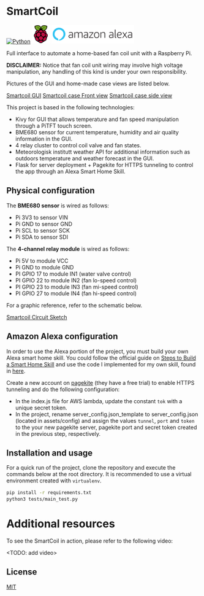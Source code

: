 # SmartCoil

[![Python](https://www.python.org/static/favicon.ico)](https://www.python.org/)
[![Raspberry Pi](./assets/md_images/raspi_logo.png)](https://www.raspberrypi.org/)
[![Amazon Alexa](./assets/md_images/amazon_alexa_logo.png)](https://developer.amazon.com/alexa)

Full interface to automate a home-based fan coil unit with a Raspberry Pi.

**DISCLAIMER:** Notice that fan coil unit wiring may involve high voltage manipulation, any handling of this kind is under your own responsibility.

Pictures of the GUI and home-made case views are listed below.

[Smartcoil GUI](./assets/md_images/SmartCoil_GUI.png) [Smartcoil case Front view](./assets/md_images/SmartCoil_view1.png) [Smartcoil case side view](./assets/md_images/SmartCoil_view2.png)

This project is based in the following technologies:

- Kivy for GUI that allows temperature and fan speed manipulation through a PiTFT touch screen.
- BME680 sensor for current temperature, humidity and air quality information in the GUI.
- 4 relay cluster to control coil valve and fan states.
- Meteorologisk institutt weather API for additional information such as outdoors temperature and weather forecast in the GUI.
- Flask for server deployment + Pagekite for HTTPS tunneling to control the app through an Alexa Smart Home Skill.


## Physical configuration

The **BME680 sensor** is wired as follows:
- Pi 3V3 to sensor VIN
- Pi GND to sensor GND
- Pi SCL to sensor SCK
- Pi SDA to sensor SDI

The **4-channel relay module** is wired as follows:
- Pi 5V to module VCC
- Pi GND to module GND
- PI GPIO 17 to module IN1 (water valve control)
- PI GPIO 22 to module IN2 (fan lo-speed control)
- PI GPIO 23 to module IN3 (fan mi-speed control)
- PI GPIO 27 to module IN4 (fan hi-speed control)

For a graphic reference, refer to the schematic below.

[Smartcoil Circuit Sketch](./assets/md_images/SmartCoil_Circuit.png)

## Amazon Alexa configuration
In order to use the Alexa portion of the project, you must build your own Alexa smart home skill. You could follow the official guide on [Steps to Build a Smart Home Skill](https://developer.amazon.com/docs/smarthome/steps-to-build-a-smart-home-skill.html) and use the code I implemented for my own skill, found in [here](https://github.com/amontilla0/smartcoil/blob/master/assets/index.js).

Create a new account on [pagekite](https://pagekite.net/) (they have a free trial) to enable HTTPS tunneling and do the following configuration:
- In the index.js file for AWS lambda, update the constant ``tok`` with a unique secret token.
- In the project, rename server_config.json_template to server_config.json (located in assets/config) and assign the values ``tunnel``, ``port`` and ``token`` to the your new pagekite server, pagekite port and secret token created in the previous step, respectively.


## Installation and usage

For a quick run of the project, clone the repository and execute the commands below at the root directory. It is recommended to use a virtual environment created with ``virtualenv``.

```bash
pip install -r requirements.txt
python3 tests/main_test.py
```

# Additional resources
To see the SmartCoil in action, please refer to the following video:

<TODO: add video>

## License
[MIT](https://choosealicense.com/licenses/mit/)
